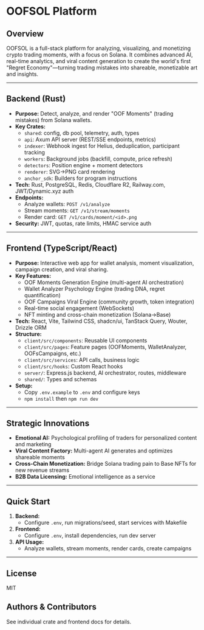 # OOFSOL Platform

## Overview
OOFSOL is a full-stack platform for analyzing, visualizing, and monetizing crypto trading moments, with a focus on Solana. It combines advanced AI, real-time analytics, and viral content generation to create the world's first "Regret Economy"—turning trading mistakes into shareable, monetizable art and insights.

---

## Backend (Rust)
- **Purpose:** Detect, analyze, and render "OOF Moments" (trading mistakes) from Solana wallets.
- **Key Crates:**
  - `shared`: config, db pool, telemetry, auth, types
  - `api`: Axum API server (REST/SSE endpoints, metrics)
  - `indexer`: Webhook ingest for Helius, deduplication, participant tracking
  - `workers`: Background jobs (backfill, compute, price refresh)
  - `detectors`: Position engine + moment detectors
  - `renderer`: SVG→PNG card rendering
  - `anchor_sdk`: Builders for program instructions
- **Tech:** Rust, PostgreSQL, Redis, Cloudflare R2, Railway.com, JWT/Dynamic.xyz auth
- **Endpoints:**
  - Analyze wallets: `POST /v1/analyze`
  - Stream moments: `GET /v1/stream/moments`
  - Render card: `GET /v1/cards/moment/<id>.png`
- **Security:** JWT, quotas, rate limits, HMAC service auth

---

## Frontend (TypeScript/React)
- **Purpose:** Interactive web app for wallet analysis, moment visualization, campaign creation, and viral sharing.
- **Key Features:**
  - OOF Moments Generation Engine (multi-agent AI orchestration)
  - Wallet Analyzer Psychology Engine (trading DNA, regret quantification)
  - OOF Campaigns Viral Engine (community growth, token integration)
  - Real-time social engagement (WebSockets)
  - NFT minting and cross-chain monetization (Solana→Base)
- **Tech:** React, Vite, Tailwind CSS, shadcn/ui, TanStack Query, Wouter, Drizzle ORM
- **Structure:**
  - `client/src/components`: Reusable UI components
  - `client/src/pages`: Feature pages (OOFMoments, WalletAnalyzer, OOFsCampaigns, etc.)
  - `client/src/services`: API calls, business logic
  - `client/src/hooks`: Custom React hooks
  - `server/`: Express.js backend, AI orchestrator, routes, middleware
  - `shared/`: Types and schemas
- **Setup:**
  - Copy `.env.example` to `.env` and configure keys
  - `npm install` then `npm run dev`

---

## Strategic Innovations
- **Emotional AI:** Psychological profiling of traders for personalized content and marketing
- **Viral Content Factory:** Multi-agent AI generates and optimizes shareable moments
- **Cross-Chain Monetization:** Bridge Solana trading pain to Base NFTs for new revenue streams
- **B2B Data Licensing:** Emotional intelligence as a service

---

## Quick Start
1. **Backend:**
   - Configure `.env`, run migrations/seed, start services with Makefile
2. **Frontend:**
   - Configure `.env`, install dependencies, run dev server
3. **API Usage:**
   - Analyze wallets, stream moments, render cards, create campaigns

---

## License
MIT

## Authors & Contributors
See individual crate and frontend docs for details.
